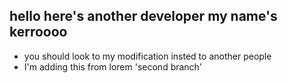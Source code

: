 ## hello here's another developer my name's kerroooo
- you should look to my modification insted to another people 
- I'm adding this from lorem 'second branch' 